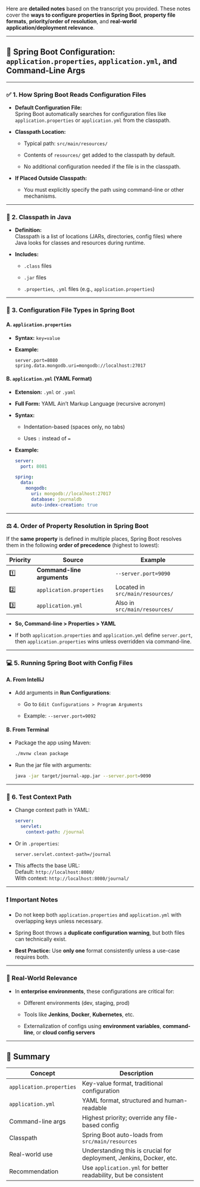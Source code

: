 Here are **detailed notes** based on the transcript you provided. These notes cover the **ways to configure properties in Spring Boot**, **property file formats**, **priority/order of resolution**, and **real-world application/deployment relevance**.

---

## 📝 Spring Boot Configuration: `application.properties`, `application.yml`, and Command-Line Args

---

### ✅ **1. How Spring Boot Reads Configuration Files**

- **Default Configuration File:**  
    Spring Boot automatically searches for configuration files like `application.properties` or `application.yml` from the classpath.
    
- **Classpath Location:**
    
    - Typical path: `src/main/resources/`
        
    - Contents of `resources/` get added to the classpath by default.
        
    - No additional configuration needed if the file is in the classpath.
        
- **If Placed Outside Classpath:**
    
    - You must explicitly specify the path using command-line or other mechanisms.
        

---

### 📁 **2. Classpath in Java**

- **Definition:**  
    Classpath is a list of locations (JARs, directories, config files) where Java looks for classes and resources during runtime.
    
- **Includes:**
    
    - `.class` files
        
    - `.jar` files
        
    - `.properties`, `.yml` files (e.g., `application.properties`)
        

---

### 🧾 **3. Configuration File Types in Spring Boot**

#### A. `application.properties`

- **Syntax:** `key=value`
    
- **Example:**
    
    ```properties
    server.port=8080
    spring.data.mongodb.uri=mongodb://localhost:27017
    ```
    

#### B. `application.yml` (YAML Format)

- **Extension:** `.yml` or `.yaml`
    
- **Full Form:** YAML Ain’t Markup Language (recursive acronym)
    
- **Syntax:**
    
    - Indentation-based (spaces only, no tabs)
        
    - Uses `:` instead of `=`
        
- **Example:**
    
    ```yaml
    server:
      port: 8081
    
    spring:
      data:
        mongodb:
          uri: mongodb://localhost:27017
          database: journaldb
          auto-index-creation: true
    ```
    

---


### ⚖️ **4. Order of Property Resolution in Spring Boot**

If the **same property** is defined in multiple places, Spring Boot resolves them in the following **order of precedence** (highest to lowest):

|Priority|Source|Example|
|---|---|---|
|1️⃣|**Command-line arguments**|`--server.port=9090`|
|2️⃣|`application.properties`|Located in `src/main/resources/`|
|3️⃣|`application.yml`|Also in `src/main/resources/`|

- **So, Command-line > Properties > YAML**
    
- If both `application.properties` and `application.yml` define `server.port`, then `application.properties` wins unless overridden via command-line.
    

---

### 💻 **5. Running Spring Boot with Config Files**

#### A. From IntelliJ

- Add arguments in **Run Configurations**:
    
    - Go to `Edit Configurations > Program Arguments`
        
    - Example: `--server.port=9092`
        

#### B. From Terminal

- Package the app using Maven:
    
    ```bash
    ./mvnw clean package
    ```
    
- Run the jar file with arguments:
    
    ```bash
    java -jar target/journal-app.jar --server.port=9090
    ```
    

---

### 🧪 **6. Test Context Path**

- Change context path in YAML:
    
    ```yaml
    server:
      servlet:
        context-path: /journal
    ```
    
- Or in `.properties`:
    
    ```properties
    server.servlet.context-path=/journal
    ```
    
- This affects the base URL:  
    Default: `http://localhost:8080/`  
    With context: `http://localhost:8080/journal/`
    

---

### ❗ Important Notes

- Do not keep both `application.properties` and `application.yml` with overlapping keys unless necessary.
    
- Spring Boot throws a **duplicate configuration warning**, but both files can technically exist.
    
- **Best Practice:** Use **only one** format consistently unless a use-case requires both.
    

---

### 💼 Real-World Relevance

- In **enterprise environments**, these configurations are critical for:
    
    - Different environments (dev, staging, prod)
        
    - Tools like **Jenkins**, **Docker**, **Kubernetes**, etc.
        
    - Externalization of configs using **environment variables**, **command-line**, or **cloud config servers**
        

---

## 🧠 Summary

|Concept|Description|
|---|---|
|`application.properties`|Key-value format, traditional configuration|
|`application.yml`|YAML format, structured and human-readable|
|Command-line args|Highest priority; override any file-based config|
|Classpath|Spring Boot auto-loads from `src/main/resources`|
|Real-world use|Understanding this is crucial for deployment, Jenkins, Docker, etc.|
|Recommendation|Use `application.yml` for better readability, but be consistent|
